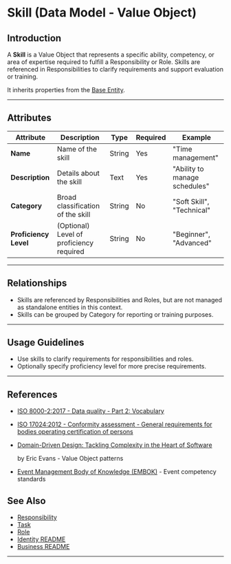 # **Skill** (Data Model - Value Object)

## **Introduction**

A **Skill** is a Value Object that represents a specific ability, competency, or area of expertise required to fulfill a
Responsibility or Role. Skills are referenced in Responsibilities to clarify requirements and support evaluation or
training.

It inherits properties from the [Base Entity](../../../foundation/base_entity.md).

---

## **Attributes**

| Attribute             | Description                              | Type   | Required | Example                       |
| --------------------- | ---------------------------------------- | ------ | -------- | ----------------------------- |
| **Name**              | Name of the skill                        | String | Yes      | "Time management"             |
| **Description**       | Details about the skill                  | Text   | Yes      | "Ability to manage schedules" |
| **Category**          | Broad classification of the skill        | String | No       | "Soft Skill", "Technical"     |
| **Proficiency Level** | (Optional) Level of proficiency required | String | No       | "Beginner", "Advanced"        |

---

## **Relationships**

- Skills are referenced by Responsibilities and Roles, but are not managed as standalone entities in this context.
- Skills can be grouped by Category for reporting or training purposes.

---

## **Usage Guidelines**

- Use skills to clarify requirements for responsibilities and roles.
- Optionally specify proficiency level for more precise requirements.

---

## References

- [ISO 8000-2:2017 - Data quality - Part 2: Vocabulary](https://www.iso.org/standard/36326.html)
- [ISO 17024:2012 - Conformity assessment - General requirements for bodies operating certification of persons](https://www.iso.org/standard/29315.html)
- [Domain-Driven Design: Tackling Complexity in the Heart of Software](https://www.amazon.com/Domain-Driven-Design-Tackling-Complexity-Software/dp/0321125215)

  by Eric Evans - Value Object patterns

- [Event Management Body of Knowledge (EMBOK)](https://www.embok.org/index.php/embok-model) - Event competency standards

## See Also

- [Responsibility](../../../identity/role/responsibility/responsibility.md)
- [Task](../../../identity/role/responsibility/task.md)
- [Role](../../../identity/role/role.md)
- [Identity README](../../../identity/README.md)
- [Business README](../../../README.md)

---
